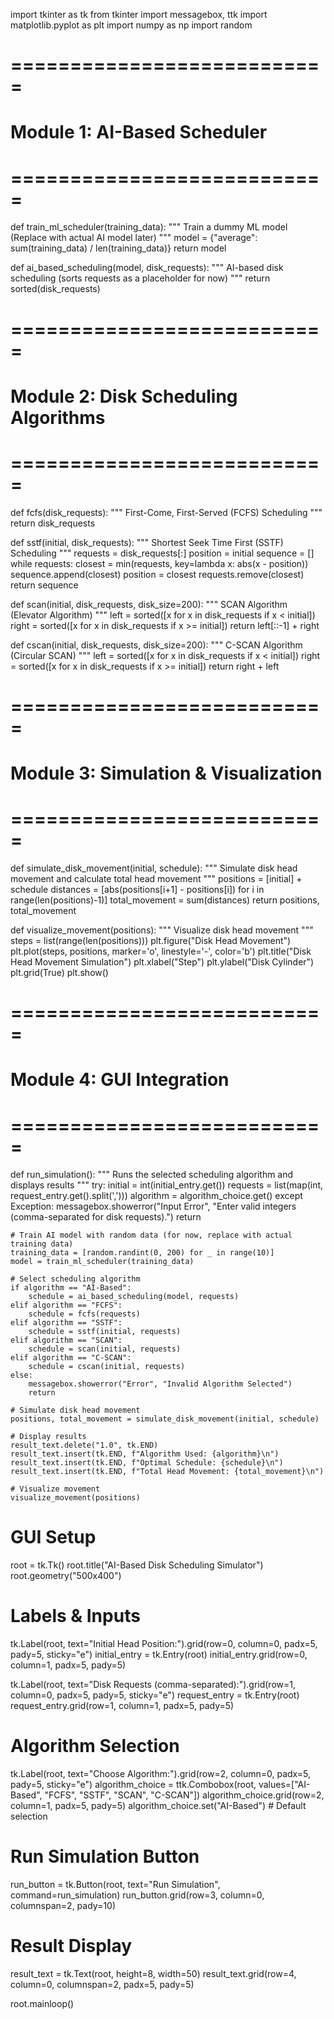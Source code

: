 import tkinter as tk
from tkinter import messagebox, ttk
import matplotlib.pyplot as plt
import numpy as np
import random

# ===========================
# Module 1: AI-Based Scheduler
# ===========================
def train_ml_scheduler(training_data):
    """ Train a dummy ML model (Replace with actual AI model later) """
    model = {"average": sum(training_data) / len(training_data)}
    return model

def ai_based_scheduling(model, disk_requests):
    """ AI-based disk scheduling (sorts requests as a placeholder for now) """
    return sorted(disk_requests)

# ===========================
# Module 2: Disk Scheduling Algorithms
# ===========================
def fcfs(disk_requests):
    """ First-Come, First-Served (FCFS) Scheduling """
    return disk_requests

def sstf(initial, disk_requests):
    """ Shortest Seek Time First (SSTF) Scheduling """
    requests = disk_requests[:]
    position = initial
    sequence = []
    while requests:
        closest = min(requests, key=lambda x: abs(x - position))
        sequence.append(closest)
        position = closest
        requests.remove(closest)
    return sequence

def scan(initial, disk_requests, disk_size=200):
    """ SCAN Algorithm (Elevator Algorithm) """
    left = sorted([x for x in disk_requests if x < initial])
    right = sorted([x for x in disk_requests if x >= initial])
    return left[::-1] + right

def cscan(initial, disk_requests, disk_size=200):
    """ C-SCAN Algorithm (Circular SCAN) """
    left = sorted([x for x in disk_requests if x < initial])
    right = sorted([x for x in disk_requests if x >= initial])
    return right + left

# ===========================
# Module 3: Simulation & Visualization
# ===========================
def simulate_disk_movement(initial, schedule):
    """ Simulate disk head movement and calculate total head movement """
    positions = [initial] + schedule
    distances = [abs(positions[i+1] - positions[i]) for i in range(len(positions)-1)]
    total_movement = sum(distances)
    return positions, total_movement

def visualize_movement(positions):
    """ Visualize disk head movement """
    steps = list(range(len(positions)))
    plt.figure("Disk Head Movement")
    plt.plot(steps, positions, marker='o', linestyle='-', color='b')
    plt.title("Disk Head Movement Simulation")
    plt.xlabel("Step")
    plt.ylabel("Disk Cylinder")
    plt.grid(True)
    plt.show()

# ===========================
# Module 4: GUI Integration
# ===========================
def run_simulation():
    """ Runs the selected scheduling algorithm and displays results """
    try:
        initial = int(initial_entry.get())
        requests = list(map(int, request_entry.get().split(',')))
        algorithm = algorithm_choice.get()
    except Exception:
        messagebox.showerror("Input Error", "Enter valid integers (comma-separated for disk requests).")
        return

    # Train AI model with random data (for now, replace with actual training data)
    training_data = [random.randint(0, 200) for _ in range(10)]
    model = train_ml_scheduler(training_data)

    # Select scheduling algorithm
    if algorithm == "AI-Based":
        schedule = ai_based_scheduling(model, requests)
    elif algorithm == "FCFS":
        schedule = fcfs(requests)
    elif algorithm == "SSTF":
        schedule = sstf(initial, requests)
    elif algorithm == "SCAN":
        schedule = scan(initial, requests)
    elif algorithm == "C-SCAN":
        schedule = cscan(initial, requests)
    else:
        messagebox.showerror("Error", "Invalid Algorithm Selected")
        return

    # Simulate disk head movement
    positions, total_movement = simulate_disk_movement(initial, schedule)

    # Display results
    result_text.delete("1.0", tk.END)
    result_text.insert(tk.END, f"Algorithm Used: {algorithm}\n")
    result_text.insert(tk.END, f"Optimal Schedule: {schedule}\n")
    result_text.insert(tk.END, f"Total Head Movement: {total_movement}\n")

    # Visualize movement
    visualize_movement(positions)

# GUI Setup
root = tk.Tk()
root.title("AI-Based Disk Scheduling Simulator")
root.geometry("500x400")

# Labels & Inputs
tk.Label(root, text="Initial Head Position:").grid(row=0, column=0, padx=5, pady=5, sticky="e")
initial_entry = tk.Entry(root)
initial_entry.grid(row=0, column=1, padx=5, pady=5)

tk.Label(root, text="Disk Requests (comma-separated):").grid(row=1, column=0, padx=5, pady=5, sticky="e")
request_entry = tk.Entry(root)
request_entry.grid(row=1, column=1, padx=5, pady=5)

# Algorithm Selection
tk.Label(root, text="Choose Algorithm:").grid(row=2, column=0, padx=5, pady=5, sticky="e")
algorithm_choice = ttk.Combobox(root, values=["AI-Based", "FCFS", "SSTF", "SCAN", "C-SCAN"])
algorithm_choice.grid(row=2, column=1, padx=5, pady=5)
algorithm_choice.set("AI-Based")  # Default selection

# Run Simulation Button
run_button = tk.Button(root, text="Run Simulation", command=run_simulation)
run_button.grid(row=3, column=0, columnspan=2, pady=10)

# Result Display
result_text = tk.Text(root, height=8, width=50)
result_text.grid(row=4, column=0, columnspan=2, padx=5, pady=5)

root.mainloop()
